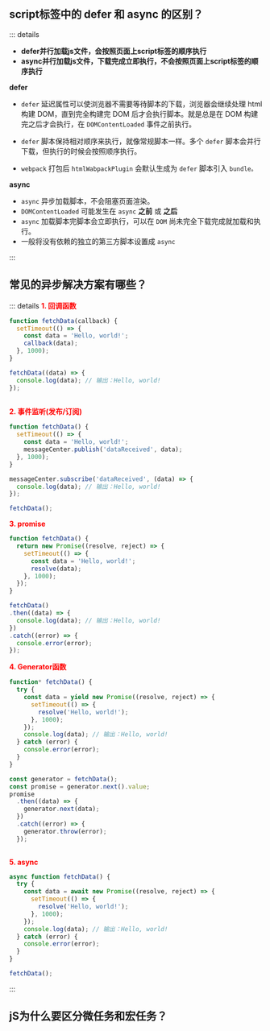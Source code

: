 
## script标签中的 defer 和 async 的区别？
::: details

- **defer并行加载js文件，会按照页面上script标签的顺序执行**
- **async并行加载js文件，下载完成立即执行，不会按照页面上script标签的顺序执行**

**defer**

- `defer` 延迟属性可以使浏览器不需要等待脚本的下载，浏览器会继续处理 html 构建 DOM，直到完全构建完 DOM 后才会执行脚本。就是总是在 DOM 构建完之后才会执行，在 `DOMContentLoaded` 事件之前执行。

- `defer` 脚本保持相对顺序来执行，就像常规脚本一样。多个 `defer` 脚本会并行下载，但执行的时候会按照顺序执行。

- `webpack` 打包后 `htmlWabpackPlugin` 会默认生成为 `defer` 脚本引入 `bundle。`

**async**

- `async` 异步加载脚本，不会阻塞页面渲染。
- `DOMContentLoaded` 可能发生在 `async` **之前** 或 **之后**
- `async` 加载脚本完脚本会立即执行，可以在 `DOM` 尚未完全下载完成就加载和执行。
- 一般将没有依赖的独立的第三方脚本设置成 `async`

:::

## 常见的异步解决方案有哪些？
::: details
**<font color="red">1. 回调函数</font>**
```js
function fetchData(callback) {
  setTimeout(() => {
    const data = 'Hello, world!';
    callback(data);
  }, 1000);
}

fetchData((data) => {
  console.log(data); // 输出：Hello, world!
});
 
```
**<font color="red">2. 事件监听(发布/订阅)</font>**
```js
function fetchData() {
  setTimeout(() => {
    const data = 'Hello, world!';
    messageCenter.publish('dataReceived', data);
  }, 1000);
}

messageCenter.subscribe('dataReceived', (data) => {
  console.log(data); // 输出：Hello, world!
});

fetchData();
```
**<font color="red">3. promise</font>**
```js
function fetchData() {
  return new Promise((resolve, reject) => {
    setTimeout(() => {
      const data = 'Hello, world!';
      resolve(data);
    }, 1000);
  });
}

fetchData()
.then((data) => {
  console.log(data); // 输出：Hello, world!
})
.catch((error) => {
  console.error(error);
});
```
**<font color="red">4. Generator函数</font>**
```js
function* fetchData() {
  try {
    const data = yield new Promise((resolve, reject) => {
      setTimeout(() => {
        resolve('Hello, world!');
      }, 1000);
    });
    console.log(data); // 输出：Hello, world!
  } catch (error) {
    console.error(error);
  }
}

const generator = fetchData();
const promise = generator.next().value;
promise
  .then((data) => {
    generator.next(data);
  })
  .catch((error) => {
    generator.throw(error);
  });
 
```
**<font color="red">5. async</font>**
```js
async function fetchData() {
  try {
    const data = await new Promise((resolve, reject) => {
      setTimeout(() => {
        resolve('Hello, world!');
      }, 1000);
    });
    console.log(data); // 输出：Hello, world!
  } catch (error) {
    console.error(error);
  }
}

fetchData();
```

:::

## jS为什么要区分微任务和宏任务？


<style>
  /* 这里是 details 块的样式重写  不要切换黑暗模式 */
  /* .custom-block {
    padding: 0 !important;
    font-size: 16px;
  } */
  .custom-block.details {
    background-color: #fff !important;
    padding: 0 !important;
    font-size: 16px;
  }
  .custom-block.details summary {
    color: #3451b2 !important;
  }
</style>